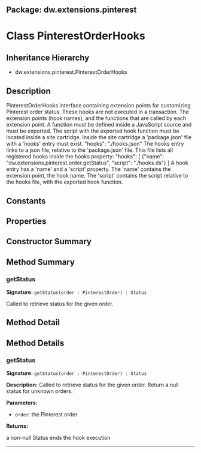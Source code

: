 ## Package: dw.extensions.pinterest

# Class PinterestOrderHooks

## Inheritance Hierarchy

- dw.extensions.pinterest.PinterestOrderHooks

## Description

PinterestOrderHooks interface containing extension points for customizing Pinterest order status. These hooks are not executed in a transaction. The extension points (hook names), and the functions that are called by each extension point. A function must be defined inside a JavaScript source and must be exported. The script with the exported hook function must be located inside a site cartridge. Inside the site cartridge a 'package.json' file with a 'hooks' entry must exist. "hooks": "./hooks.json" The hooks entry links to a json file, relative to the 'package.json' file. This file lists all registered hooks inside the hooks property: "hooks": [ {"name": "dw.extensions.pinterest.order.getStatus", "script": "./hooks.ds"} ] A hook entry has a 'name' and a 'script' property. The 'name' contains the extension point, the hook name. The 'script' contains the script relative to the hooks file, with the exported hook function.

## Constants

## Properties

## Constructor Summary

## Method Summary

### getStatus

**Signature:** `getStatus(order : PinterestOrder) : Status`

Called to retrieve status for the given order.

## Method Detail

## Method Details

### getStatus

**Signature:** `getStatus(order : PinterestOrder) : Status`

**Description:** Called to retrieve status for the given order. Return a null status for unknown orders.

**Parameters:**

- `order`: the Pinterest order

**Returns:**

a non-null Status ends the hook execution

---